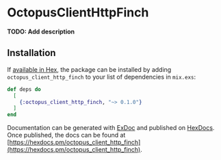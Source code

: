 # OctopusClientHttpFinch

**TODO: Add description**

## Installation

If [available in Hex](https://hex.pm/docs/publish), the package can be installed
by adding `octopus_client_http_finch` to your list of dependencies in `mix.exs`:

```elixir
def deps do
  [
    {:octopus_client_http_finch, "~> 0.1.0"}
  ]
end
```

Documentation can be generated with [ExDoc](https://github.com/elixir-lang/ex_doc)
and published on [HexDocs](https://hexdocs.pm). Once published, the docs can
be found at [https://hexdocs.pm/octopus_client_http_finch](https://hexdocs.pm/octopus_client_http_finch).

